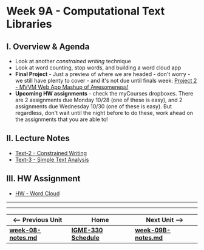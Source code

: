 # Week 9A - Computational Text Libraries

<a id="review"></a>

## I. Overview & Agenda

- Look at another *constrained writing* technique
- Look at word counting, stop words, and building a word cloud app
- **Final Project** - Just a preview of where we are headed - don't worry - we still have plenty to cover - and it's not due until finals week: [Project 2 - MVVM Web App Mashup of Awesomeness!](../projects/project-2.md)
- **Upcoming HW assignments** - check the myCourses dropboxes. There are 2 assignments due Monday 10/28 (one of these is easy), and 2 assignments due Wednesday 10/30 (one of these is easy). But regardless, don't wait until the night before to do these, work ahead on the assignments that you are able to!

## II. Lecture Notes
- [Text-2 - Constrained Writing](https://github.com/tonethar/IGME-330-Master/blob/master/notes/text-2.md)
- [Text-3 - Simple Text Analysis](https://github.com/tonethar/IGME-330-Master/blob/master/notes/text-3.md)

## III. HW Assignment
- [HW - Word Cloud](https://github.com/tonethar/IGME-330-Master/blob/master/notes/HW-word-cloud.md)

<hr><hr>

| <-- Previous Unit | Home | Next Unit -->
| --- | --- | --- 
| [**week-08-notes.md**](week-08-notes.md)     |  [**IGME-330 Schedule**](../schedule.md) | [**week-09B-notes.md**](week-09B-notes.md)
